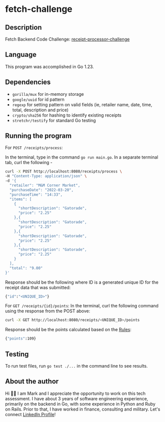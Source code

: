 # fetch-challenge

## Description

Fetch Backend Code Challenge: [receipt-processor-challenge](https://github.com/fetch-rewards/receipt-processor-challenge)


## Language

This program was accomplished in Go 1.23.

## Dependencies

- `gorilla/mux` for in-memory storage
- `google/uuid` for id pattern
- `regexp` for setting pattern on valid fields (ie, retailer name, date, time, total, description and price)
- `crypto/sha256` for hashing to identify existing receipts
- `stretchr/testify` for standard Go testing

## Running the program

For `POST /receipts/process`:

In the terminal, type in the command `go run main.go`. In a separate terminal tab, curl the following -
```bash
curl -X POST http://localhost:8080/receipts/process \             
-H "Content-Type: application/json" \
-d '{
  "retailer": "M&M Corner Market",
  "purchaseDate": "2022-03-20",
  "purchaseTime": "14:33",
  "items": [
    {
      "shortDescription": "Gatorade",
      "price": "2.25"
    },{
      "shortDescription": "Gatorade",
      "price": "2.25"
    },{
      "shortDescription": "Gatorade",
      "price": "2.25"
    },{
      "shortDescription": "Gatorade",
      "price": "2.25"
    }
  ],
  "total": "9.00"
}'

```
Response should be the following where ID is a generated unique ID for the receipt data that was submitted: 
```bash
{"id":"<UNIQUE_ID>"}
```

For `GET /receipts/{id}/points`:
In the terminal, curl the following command using the response from the POST above:
```bash
curl -X GET http://localhost:8080/receipts/<UNIQUE_ID>/points
```
Response should be the points calculated based on the [Rules](https://github.com/fetch-rewards/receipt-processor-challenge/tree/main?tab=readme-ov-file#rules):
```bash
{"points":109}
```

## Testing

To run test files, run `go test ./...` in the command line to see results. 

## About the author

Hi 👋🏼 I am Mark and I appreciate the opportunity to work on this tech assessment. I have about 3 years of software engineering experience, primarily on the backend in Go, with some experience in Python and Ruby on Rails. Prior to that, I have worked in finance, consulting and military. Let's connect [LinkedIn Profile](https://www.linkedin.com/in/markcyen/)!
